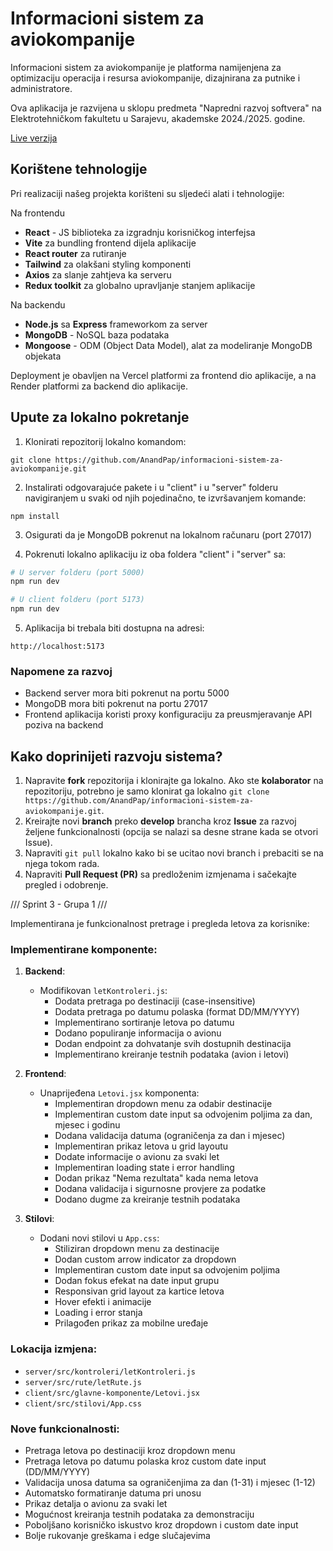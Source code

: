 # Informacioni sistem za aviokompanije

Informacioni sistem za aviokompanije je platforma namijenjena za optimizaciju operacija i resursa aviokompanije, dizajnirana za putnike i administratore.

Ova aplikacija je razvijena u sklopu predmeta "Napredni razvoj softvera" na Elektrotehničkom fakultetu u Sarajevu, akademske 2024./2025. godine.

[Live verzija](https://informacioni-sistem-za-aviokompanije.vercel.app/)

## Korištene tehnologije

Pri realizaciji našeg projekta korišteni su sljedeći alati i tehnologije:

Na frontendu

- **React** - JS biblioteka za izgradnju korisničkog interfejsa
- **Vite** za bundling frontend dijela aplikacije
- **React router** za rutiranje
- **Tailwind** za olakšani styling komponenti
- **Axios** za slanje zahtjeva ka serveru
- **Redux toolkit** za globalno upravljanje stanjem aplikacije

Na backendu

- **Node.js** sa **Express** frameworkom za server
- **MongoDB** - NoSQL baza podataka
- **Mongoose** - ODM (Object Data Model), alat za modeliranje MongoDB objekata

Deployment je obavljen na Vercel platformi za frontend dio aplikacije, a na Render platformi za backend dio aplikacije.

## Upute za lokalno pokretanje

1. Klonirati repozitorij lokalno komandom:

`git clone https://github.com/AnandPap/informacioni-sistem-za-aviokompanije.git`

2. Instalirati odgovarajuće pakete i u "client" i u "server" folderu navigiranjem u svaki od njih pojedinačno, te izvršavanjem komande:

`npm install`

3. Osigurati da je MongoDB pokrenut na lokalnom računaru (port 27017)

4. Pokrenuti lokalno aplikaciju iz oba foldera "client" i "server" sa:

```bash
# U server folderu (port 5000)
npm run dev

# U client folderu (port 5173)
npm run dev
```

5. Aplikacija bi trebala biti dostupna na adresi:

`http://localhost:5173`

### Napomene za razvoj
- Backend server mora biti pokrenut na portu 5000
- MongoDB mora biti pokrenut na portu 27017
- Frontend aplikacija koristi proxy konfiguraciju za preusmjeravanje API poziva na backend

## Kako doprinijeti razvoju sistema?

1. Napravite **fork** repozitorija i klonirajte ga lokalno. Ako ste **kolaborator** na repozitoriju, potrebno je samo klonirat ga lokalno `git clone https://github.com/AnandPap/informacioni-sistem-za-aviokompanije.git`.
2. Kreirajte novi **branch** preko **develop** brancha kroz **Issue** za razvoj željene funkcionalnosti (opcija se nalazi sa desne strane kada se otvori Issue).
3. Napraviti `git pull` lokalno kako bi se ucitao novi branch i prebaciti se na njega tokom rada.
4. Napraviti **Pull Request (PR)** sa predloženim izmjenama i sačekajte pregled i odobrenje.




/// Sprint 3 - Grupa 1 ///

Implementirana je funkcionalnost pretrage i pregleda letova za korisnike:

### Implementirane komponente:

1. **Backend**:
   - Modifikovan `letKontroleri.js`:
     - Dodata pretraga po destinaciji (case-insensitive)
     - Dodata pretraga po datumu polaska (format DD/MM/YYYY)
     - Implementirano sortiranje letova po datumu
     - Dodano populiranje informacija o avionu
     - Dodan endpoint za dohvatanje svih dostupnih destinacija
     - Implementirano kreiranje testnih podataka (avion i letovi)

2. **Frontend**:
   - Unaprijeđena `Letovi.jsx` komponenta:
     - Implementiran dropdown menu za odabir destinacije
     - Implementiran custom date input sa odvojenim poljima za dan, mjesec i godinu
     - Dodana validacija datuma (ograničenja za dan i mjesec)
     - Implementiran prikaz letova u grid layoutu
     - Dodate informacije o avionu za svaki let
     - Implementiran loading state i error handling
     - Dodan prikaz "Nema rezultata" kada nema letova
     - Dodana validacija i sigurnosne provjere za podatke
     - Dodano dugme za kreiranje testnih podataka

3. **Stilovi**:
   - Dodani novi stilovi u `App.css`:
     - Stiliziran dropdown menu za destinacije
     - Dodan custom arrow indicator za dropdown
     - Implementiran custom date input sa odvojenim poljima
     - Dodan fokus efekat na date input grupu
     - Responsivan grid layout za kartice letova
     - Hover efekti i animacije
     - Loading i error stanja
     - Prilagođen prikaz za mobilne uređaje

### Lokacija izmjena:
- `server/src/kontroleri/letKontroleri.js`
- `server/src/rute/letRute.js`
- `client/src/glavne-komponente/Letovi.jsx`
- `client/src/stilovi/App.css`

### Nove funkcionalnosti:
- Pretraga letova po destinaciji kroz dropdown menu
- Pretraga letova po datumu polaska kroz custom date input (DD/MM/YYYY)
- Validacija unosa datuma sa ograničenjima za dan (1-31) i mjesec (1-12)
- Automatsko formatiranje datuma pri unosu
- Prikaz detalja o avionu za svaki let
- Mogućnost kreiranja testnih podataka za demonstraciju
- Poboljšano korisničko iskustvo kroz dropdown i custom date input
- Bolje rukovanje greškama i edge slučajevima
